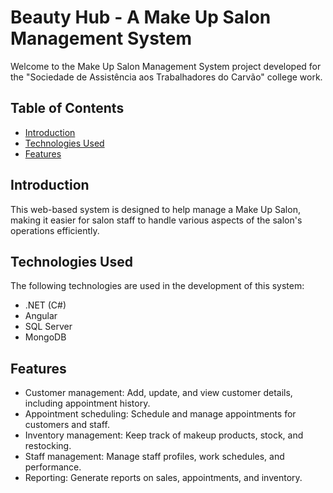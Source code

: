 # Beauty Hub - A Make Up Salon Management System

Welcome to the Make Up Salon Management System project developed for the "Sociedade de Assistência aos Trabalhadores do Carvão" college work.

## Table of Contents
- [Introduction](#introduction)
- [Technologies Used](#technologies-used)
- [Features](#features)

## Introduction

This web-based system is designed to help manage a Make Up Salon, making it easier for salon staff to handle various aspects of the salon's operations efficiently.

## Technologies Used

The following technologies are used in the development of this system:

- .NET (C#)
- Angular
- SQL Server
- MongoDB

## Features

- Customer management: Add, update, and view customer details, including appointment history.
- Appointment scheduling: Schedule and manage appointments for customers and staff.
- Inventory management: Keep track of makeup products, stock, and restocking.
- Staff management: Manage staff profiles, work schedules, and performance.
- Reporting: Generate reports on sales, appointments, and inventory.


